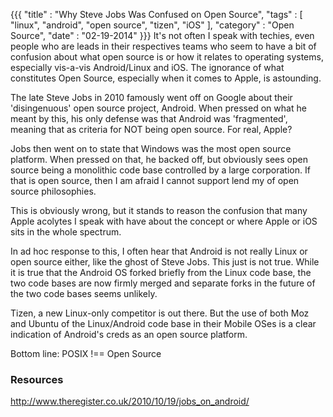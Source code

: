 {{{
    "title"    : "Why Steve Jobs Was Confused on Open Source",
    "tags"     : [ "linux", "android", "open source", "tizen", "iOS" ],
    "category" : "Open Source",
    "date"     : "02-19-2014"
}}}
It's not often I speak with techies, even people who are leads in their respectives teams who seem to have a bit of confusion about what open source is or how it relates to operating systems, especially vis-a-vis Android/Linux and iOS. The ignorance of what constitutes Open Source, especially when it comes to Apple, is astounding.

The late Steve Jobs in 2010 famously went off on Google about their 'disingenuous' open source project, Android. When pressed on what he meant by this, his only defense was that Android was 'fragmented', meaning that as criteria for NOT being open source. For real, Apple?

Jobs then went on to state that Windows was the most open source platform. When pressed on that, he backed off, but obviously sees open source being a monolithic code base controlled by a large corporation. If that is open source, then I am afraid I cannot support lend my of open source philosophies.

This is obviously wrong, but it stands to reason the confusion that many Apple acolytes I speak with have about the concept or where Apple or iOS sits in the whole spectrum.

In ad hoc response to this, I often hear that Android is not really Linux or open source either, like the ghost of Steve Jobs. This just is not true. While it is true that the Android OS forked briefly from the Linux code base, the two code bases are now firmly merged and separate forks in the future of the two code bases seems unlikely. 

Tizen, a new Linux-only competitor is out there. But the use of both Moz and Ubuntu of the Linux/Android code base in their Mobile OSes is a clear indication of Android's creds as an open source platform.

Bottom line: POSIX !== Open Source

### Resources ###
http://www.theregister.co.uk/2010/10/19/jobs_on_android/
